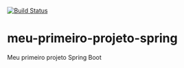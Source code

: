 [![Build Status](https://travis-ci.org/dfpires/meu-primeiro-projeto-spring.svg?branch=master)](https://travis-ci.org/dfpires/meu-primeiro-projeto-spring)
# meu-primeiro-projeto-spring
Meu primeiro projeto Spring Boot
